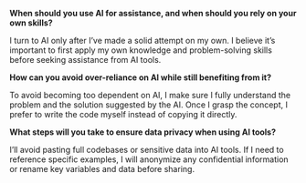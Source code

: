 
**When should you use AI for assistance, and when should you rely on your own skills?**  

I turn to AI only after I’ve made a solid attempt on my own. I believe it’s important to first apply my own knowledge and problem-solving skills before seeking assistance from AI tools.

**How can you avoid over-reliance on AI while still benefiting from it?**  

To avoid becoming too dependent on AI, I make sure I fully understand the problem and the solution suggested by the AI. Once I grasp the concept, I prefer to write the code myself instead of copying it directly.

**What steps will you take to ensure data privacy when using AI tools?**  

I’ll avoid pasting full codebases or sensitive data into AI tools. If I need to reference specific examples, I will anonymize any confidential information or rename key variables and data before sharing.
